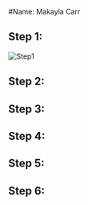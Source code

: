 #Name: Makayla Carr

## Step 1:
![Step1](/home/makaylac/CEG3120/ceg3120-makaylac02/Project2/screenshotCompilation/Step1.PNG)

## Step 2:

## Step 3:

## Step 4:

## Step 5:

## Step 6:


